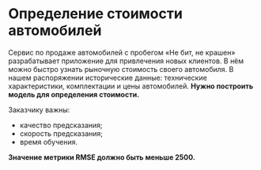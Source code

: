 # Определение стоимости автомобилей

Сервис по продаже автомобилей с пробегом «Не бит, не крашен» разрабатывает приложение для привлечения новых клиентов. В нём можно быстро узнать рыночную стоимость своего автомобиля. В нашем распоряжении исторические данные: технические характеристики, комплектации и цены автомобилей. **Нужно построить модель для определения стоимости.** 

Заказчику важны:

- качество предсказания;
- скорость предсказания;
- время обучения.

**Значение метрики RMSE должно быть меньше 2500.**
